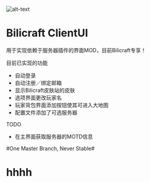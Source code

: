 ![alt-text](http://bbs.bilicraft.io/data/attachment/forum/201602/29/001006w3bn3bhenmmmowmj.jpeg)
# Bilicraft ClientUI

用于实现依赖于服务器插件的界面MOD，目前Bilicraft专享！

目前已实现的功能
* 自动登录
* 自动注册／绑定邮箱
* 显示Bilicraft皮肤站的皮肤
* 选项界面更改玩家名
* 玩家背包界面添加按钮使其可进入大地图
* 配置文件添加了可选服务器

TODO
* 在主界面获取服务器的MOTD信息

\#One Master Branch, Never Stable\#

# hhhh
